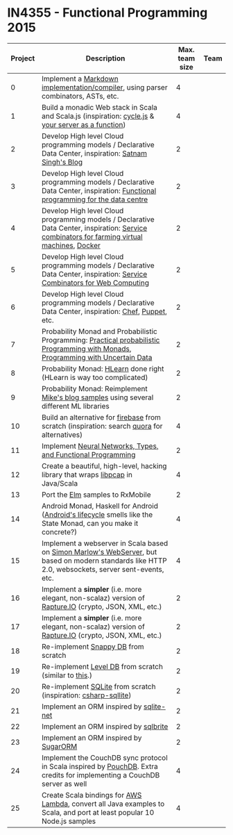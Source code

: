 # IN4355 - Functional Programming 2015

| Project | Description | Max. team size | Team |
| ------- | ----------- | -------------- | ---- |
| 0 | Implement a [Markdown implementation/compiler](http://research.microsoft.com/en-us/um/people/daan/madoko/doc/reference.html), using parser combinators, ASTs, etc. | 4 |  | 
| 1 | Build a monadic Web stack in Scala and Scala.js (inspiration: [cycle.js](http://cycle.js.org/) & [your server as a function](http://dl.acm.org/citation.cfm?id=2525538)) | 4 |  | 
| 2 | Develop High level Cloud programming models / Declarative Data Center, inspiration: [Satnam Singh's Blog](http://blog.raintown.org/) | 2 |  | 
| 3 | Develop High level Cloud programming models / Declarative Data Center, inspiration: [Functional programming for the data centre](http://research.microsoft.com/en-us/um/people/simonpj/papers/parallel/epstein-thesis.pdf) | 2 |  | 
| 4 | Develop High level Cloud programming models / Declarative Data Center, inspiration: [Service combinators for farming virtual machines](http://research.microsoft.com/pubs/70522/tr-2007-165.pdf), [Docker](https://www.docker.com/) | 2 |  | 
| 5 | Develop High level Cloud programming models / Declarative Data Center, inspiration: [Service Combinators for Web Computing](http://citeseerx.ist.psu.edu/viewdoc/download?doi=10.1.1.165.8408&rep=rep1&type=pdf) | 2 |  | 
| 6 | Develop High level Cloud programming models / Declarative Data Center, inspiration: [Chef](https://www.chef.io/), [Puppet](https://github.com/puppetlabs/puppet), etc. | 2 |  | 
| 7 | Probability Monad and Probabilistic Programming: [Practical probabilistic Programming with Monads](http://dl.acm.org/citation.cfm?id=2804317), [Programming with Uncertain Data](http://www.cs.utexas.edu/users/mckinley/papers/bornholt-honors-2013.pdf) | 2 |  | 
| 8 | Probability Monad: [HLearn](https://izbicki.me/public/papers/tfp2013-hlearn-a-machine-learning-library-for-haskell.pdf) done right (HLearn is way too complicated) | 2 |  | 
| 9 | Probability Monad: Reimplement [Mike's blog samples](https://xyclade.github.io/MachineLearning/)  using several different ML libraries| 2 |  | 
| 10 | Build an alternative for [firebase](https://www.firebase.com/) from scratch (inspiration: search [quora](https://www.quora.com/) for alternatives) | 4 |  | 
| 11 | Implement [Neural Networks, Types, and Functional Programming](http://colah.github.io/posts/2015-09-NN-Types-FP/) | 2 |  | 
| 12 | Create a beautiful, high-level, hacking library that wraps [libpcap](http://sourceforge.net/projects/libpcap/) in Java/Scala | 4 |  | 
| 13 | Port the [Elm](http://elm-lang.org/) samples to RxMobile | 2 |  | 
| 14 | Android Monad, Haskell for Android ([Android's lifecycle](http://blog.getprismatic.com/android-state-saving/) smells like the State Monad, can you make it concrete?) | 4 |  | 
| 15 | Implement a webserver in Scala based on [Simon Marlow's WebServer](http://community.haskell.org/~simonmar/papers/web-server-jfp.pdf), but based on modern standards like HTTP 2.0, websockets, server sent-events, etc. | 4 |  | 
| 16 | Implement a **simpler** (i.e. more elegant, non-scalaz) version of [Rapture.IO](http://rapture.io/) (crypto, JSON, XML, etc.) | 2 |  | 
| 17 | Implement a **simpler** (i.e. more elegant, non-scalaz) version of [Rapture.IO](http://rapture.io/) (crypto, JSON, XML, etc.) | 2 |  | 
| 18 | Re-implement [Snappy DB](http://www.snappydb.com/) from scratch | 2 |  | 
| 19 | Re-implement [Level DB](http://leveldb.org/) from scratch (similar to [this](https://github.com/dain/leveldb).) | 2 |  | 
| 20 | Re-implement [SQLite](https://www.sqlite.org/) from scratch (inspiration: [csharp-sqllite](https://code.google.com/p/csharp-sqlite/)) | 2 |  | 
| 21 | Implement an ORM inspired by [sqlite-net](https://github.com/praeclarum/sqlite-net) | 2 |  | 
| 22 | Implement an ORM inspired by [sqlbrite](https://github.com/square/sqlbrite) | 2 |  | 
| 23 | Implement an ORM inspired by [SugarORM](http://satyan.github.io/sugar/) | 2 |  | 
| 24 | Implement the CouchDB sync protocol in Scala inspired by [PouchDB](http://pouchdb.com/). Extra credits for implementing a CouchDB server as well  | 4 |  | 
| 25 | Create Scala bindings for [AWS Lambda](https://docs.aws.amazon.com/lambda/latest/dg/current-supported-versions.html), convert all Java examples to Scala, and port at least popular 10 Node.js samples  | 4 |  | 
